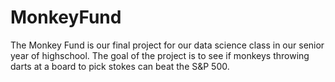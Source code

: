 # MonkeyFund

The Monkey Fund is our final project for our data science class in our senior year of highschool. The goal of the project is to see if monkeys throwing darts at a board to pick stokes can beat the S&P 500.
